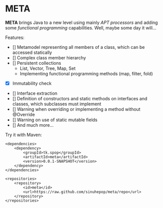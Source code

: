 META
====

**META** brings Java to a new level using mainly *APT processors* and adding some *functional programming* capabilities. Well, maybe some day it will...

Features:

 - [] Metamodel representing all members of a class, which can be accessed statically
 - [] Complex class member hierarchy
 - [] Persistent collections
   - List, Vector, Tree, Map, Set
   - Implementing functional programming methods (map, filter, fold)
 - [x] Immutability check
 - [] Interface extraction
 - [] Definition of constructors and static methods on interfaces and classes, which subclasses must implement
 - [] Warning when overriding or implementing a method without @Override
 - [] Warning on use of static mutable fields
 - [] And much more...

Try it with Maven:

	<dependencies>
		<dependency>
			<groupId>tk.spop</groupId>
			<artifactId>meta</artifactId>
			<version>0.0.1-SNAPSHOT</version>
		</dependency>
	</dependencies>

	<repositories>
		<repository>
			<id>meta</id>
			<url>https://raw.github.com/sinuhepop/meta/repo</url>
		</repository>
	</repositories>

